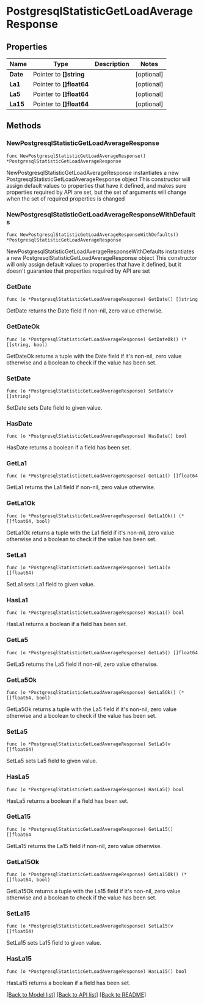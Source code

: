 # PostgresqlStatisticGetLoadAverageResponse

## Properties

Name | Type | Description | Notes
------------ | ------------- | ------------- | -------------
**Date** | Pointer to **[]string** |  | [optional] 
**La1** | Pointer to **[]float64** |  | [optional] 
**La5** | Pointer to **[]float64** |  | [optional] 
**La15** | Pointer to **[]float64** |  | [optional] 

## Methods

### NewPostgresqlStatisticGetLoadAverageResponse

`func NewPostgresqlStatisticGetLoadAverageResponse() *PostgresqlStatisticGetLoadAverageResponse`

NewPostgresqlStatisticGetLoadAverageResponse instantiates a new PostgresqlStatisticGetLoadAverageResponse object
This constructor will assign default values to properties that have it defined,
and makes sure properties required by API are set, but the set of arguments
will change when the set of required properties is changed

### NewPostgresqlStatisticGetLoadAverageResponseWithDefaults

`func NewPostgresqlStatisticGetLoadAverageResponseWithDefaults() *PostgresqlStatisticGetLoadAverageResponse`

NewPostgresqlStatisticGetLoadAverageResponseWithDefaults instantiates a new PostgresqlStatisticGetLoadAverageResponse object
This constructor will only assign default values to properties that have it defined,
but it doesn't guarantee that properties required by API are set

### GetDate

`func (o *PostgresqlStatisticGetLoadAverageResponse) GetDate() []string`

GetDate returns the Date field if non-nil, zero value otherwise.

### GetDateOk

`func (o *PostgresqlStatisticGetLoadAverageResponse) GetDateOk() (*[]string, bool)`

GetDateOk returns a tuple with the Date field if it's non-nil, zero value otherwise
and a boolean to check if the value has been set.

### SetDate

`func (o *PostgresqlStatisticGetLoadAverageResponse) SetDate(v []string)`

SetDate sets Date field to given value.

### HasDate

`func (o *PostgresqlStatisticGetLoadAverageResponse) HasDate() bool`

HasDate returns a boolean if a field has been set.

### GetLa1

`func (o *PostgresqlStatisticGetLoadAverageResponse) GetLa1() []float64`

GetLa1 returns the La1 field if non-nil, zero value otherwise.

### GetLa1Ok

`func (o *PostgresqlStatisticGetLoadAverageResponse) GetLa1Ok() (*[]float64, bool)`

GetLa1Ok returns a tuple with the La1 field if it's non-nil, zero value otherwise
and a boolean to check if the value has been set.

### SetLa1

`func (o *PostgresqlStatisticGetLoadAverageResponse) SetLa1(v []float64)`

SetLa1 sets La1 field to given value.

### HasLa1

`func (o *PostgresqlStatisticGetLoadAverageResponse) HasLa1() bool`

HasLa1 returns a boolean if a field has been set.

### GetLa5

`func (o *PostgresqlStatisticGetLoadAverageResponse) GetLa5() []float64`

GetLa5 returns the La5 field if non-nil, zero value otherwise.

### GetLa5Ok

`func (o *PostgresqlStatisticGetLoadAverageResponse) GetLa5Ok() (*[]float64, bool)`

GetLa5Ok returns a tuple with the La5 field if it's non-nil, zero value otherwise
and a boolean to check if the value has been set.

### SetLa5

`func (o *PostgresqlStatisticGetLoadAverageResponse) SetLa5(v []float64)`

SetLa5 sets La5 field to given value.

### HasLa5

`func (o *PostgresqlStatisticGetLoadAverageResponse) HasLa5() bool`

HasLa5 returns a boolean if a field has been set.

### GetLa15

`func (o *PostgresqlStatisticGetLoadAverageResponse) GetLa15() []float64`

GetLa15 returns the La15 field if non-nil, zero value otherwise.

### GetLa15Ok

`func (o *PostgresqlStatisticGetLoadAverageResponse) GetLa15Ok() (*[]float64, bool)`

GetLa15Ok returns a tuple with the La15 field if it's non-nil, zero value otherwise
and a boolean to check if the value has been set.

### SetLa15

`func (o *PostgresqlStatisticGetLoadAverageResponse) SetLa15(v []float64)`

SetLa15 sets La15 field to given value.

### HasLa15

`func (o *PostgresqlStatisticGetLoadAverageResponse) HasLa15() bool`

HasLa15 returns a boolean if a field has been set.


[[Back to Model list]](../README.md#documentation-for-models) [[Back to API list]](../README.md#documentation-for-api-endpoints) [[Back to README]](../README.md)


